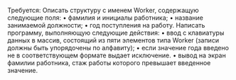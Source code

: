 Требуется: Описать структуру с именем Worker, содержащую следующие поля:
• фамилия и инициалы работника;
• название занимаемой должности;
• год поступления на работу.
Написать программу, выполняющую следующие действия:
• ввод с клавиатуры данных в массив, состоящий из пяти элементов типа Worker (записи должны
быть упорядочены по алфавиту);
• если значение года введено не в соответствующем формате выдает исключение.
• вывод на экран фамилии работника, стаж работы которого превышает введенное значение.